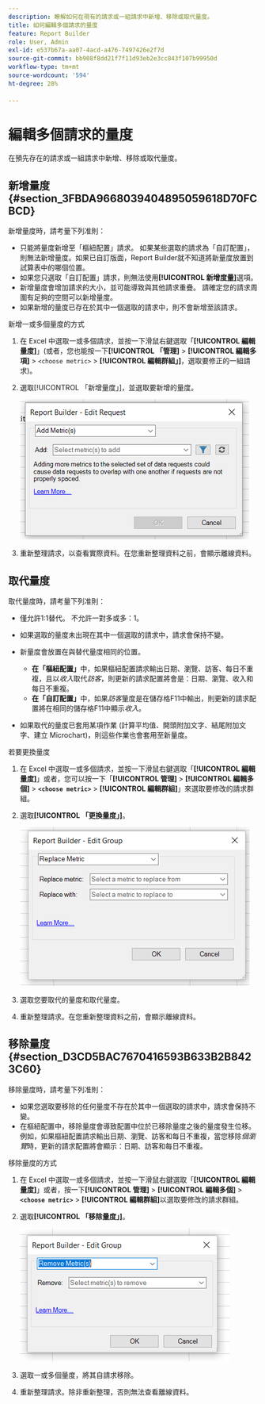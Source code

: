 ```yaml
---
description: 瞭解如何在現有的請求或一組請求中新增、移除或取代量度。
title: 如何編輯多個請求的量度
feature: Report Builder
role: User, Admin
exl-id: e537b67a-aa07-4acd-a476-7497426e2f7d
source-git-commit: bb908f8dd21f7f11d93eb2e3cc843f107b99950d
workflow-type: tm+mt
source-wordcount: '594'
ht-degree: 28%

---
```


# 編輯多個請求的量度

在預先存在的請求或一組請求中新增、移除或取代量度。

## 新增量度 {#section_3FBDA9668039404895059618D70FCBCD}

新增量度時，請考量下列准則：

* 只能將量度新增至「樞紐配置」請求。
如果某些選取的請求為「自訂配置」，則無法新增量度。如果已自訂版面，Report Builder就不知道將新量度放置到試算表中的哪個位置。
* 如果您只選取「自訂配置」請求，則無法使用&#x200B;**[!UICONTROL 新增度量]**&#x200B;選項。
* 新增量度會增加請求的大小，並可能導致與其他請求重疊。 請確定您的請求周圍有足夠的空間可以新增量度。
* 如果新增的量度已存在於其中一個選取的請求中，則不會新增至該請求。

新增一或多個量度的方式

1. 在 Excel 中選取一或多個請求，並按一下滑鼠右鍵選取「**[!UICONTROL 編輯量度]**」(或者，您也能按一下&#x200B;**[!UICONTROL 「管理]** > **[!UICONTROL 編輯多項]** > `<choose metric>` > **[!UICONTROL 編輯群組」]**，選取要修正的一組請求)。
1. 選取[!UICONTROL 「新增量度」]，並選取要新增的量度。

   ![熒幕擷圖顯示選取的[編輯請求，新增量度]選項。](assets/add_metric.png)

1. 重新整理請求，以查看實際資料。在您重新整理資料之前，會顯示離線資料。

## 取代量度

取代量度時，請考量下列准則：

* 僅允許1:1替代。 不允許一對多或多：1。
* 如果選取的量度未出現在其中一個選取的請求中，請求會保持不變。
* 新量度會放置在與替代量度相同的位置。

   * **在「樞紐配置」**&#x200B;中，如果樞紐配置請求輸出日期、瀏覽、訪客、每日不重複，且以&#x200B;*收入*&#x200B;取代&#x200B;*訪客*，則更新的請求配置將會是：日期、瀏覽、收入和每日不重複。
   * **在「自訂配置」**&#x200B;中，如果&#x200B;*訪客*&#x200B;量度是在儲存格F11中輸出，則更新的請求配置將在相同的儲存格F11中顯示&#x200B;*收入*。

* 如果取代的量度已套用某項作業 (計算平均值、開頭附加文字、結尾附加文字、建立 Microchart)，則這些作業也會套用至新量度。

若要更換量度

1. 在 Excel 中選取一或多個請求，並按一下滑鼠右鍵選取「**[!UICONTROL 編輯量度]**」或者，您可以按一下「**[!UICONTROL 管理]** > **[!UICONTROL 編輯多個]** > **`<choose metric>`** > **[!UICONTROL 編輯群組]**」來選取要修改的請求群組。

1. 選取&#x200B;**[!UICONTROL 「更換量度」]**。

   ![已選取「取代量度」的「編輯群組」熒幕擷圖。](assets/replace_metric.png)

1. 選取您要取代的量度和取代量度。
1. 重新整理請求。在您重新整理資料之前，會顯示離線資料。

## 移除量度 {#section_D3CD5BAC7670416593B633B2B8423C60}

移除量度時，請考量下列准則：

* 如果您選取要移除的任何量度不存在於其中一個選取的請求中，請求會保持不變。
* 在樞紐配置中，移除量度會導致配置中位於已移除量度之後的量度發生位移。 例如，如果樞紐配置請求輸出日期、瀏覽、訪客和每日不重複，當您移除&#x200B;*個瀏覽*&#x200B;時，更新的請求配置將會顯示：日期、訪客和每日不重複。

移除量度的方式

1. 在 Excel 中選取一或多個請求，並按一下滑鼠右鍵選取「**[!UICONTROL 編輯量度]**」或者，按一下&#x200B;**[!UICONTROL 管理]** > **[!UICONTROL 編輯多個]** > **`<choose metric>`** > **[!UICONTROL 編輯群組]**&#x200B;以選取要修改的請求群組。

1. 選取&#x200B;**[!UICONTROL 「移除量度」]**。

   ![熒幕擷圖顯示選取的[編輯群組和移除量度]選項。](assets/remove_metric.png)

1. 選取一或多個量度，將其自請求移除。
1. 重新整理請求。除非重新整理，否則無法查看離線資料。
